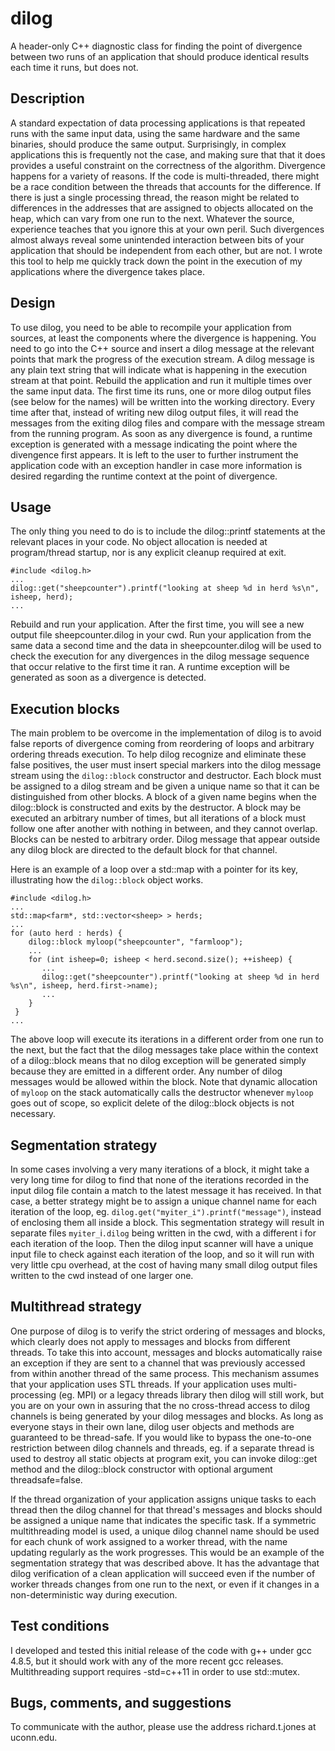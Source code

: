 # dilog
A header-only C++ diagnostic class for finding the point of divergence between two runs of an application
that should produce identical results each time it runs, but does not.

## Description
A standard expectation of data processing applications is that repeated runs with the same input data, using
the same hardware and the same binaries, should produce the same output. Surprisingly, in complex applications
this is frequently not the case, and making sure that that it does provides a useful constraint on the correctness
of the algorithm. Divergence happens for a variety of reasons. If the code is multi-threaded, there might be a
race condition between the threads that accounts for the difference. If there is just a single processing thread,
the reason might be related to differences in the addresses that are assigned to objects allocated on the heap,
which can vary from one run to the next. Whatever the source, experience teaches that you ignore this at your
own peril. Such divergences almost always reveal some unintended interaction between bits of your application
that should be independent from each other, but are not. I wrote this tool to help me quickly track down the
point in the execution of my applications where the divergence takes place.

## Design
To use dilog, you need to be able to recompile your application from sources, at least the components where
the divergence is happening. You need to go into the C++ source and insert a dilog message at the relevant
points that mark the progress of the execution stream. A dilog message is any plain text string that will
indicate what is happening in the execution stream at that point. Rebuild the application and run it multiple
times over the same input data. The first time its runs, one or more dilog output files (see below for the names)
will be written into the working directory. Every time after that, instead of writing new dilog output files,
it will read the messages from the exiting dilog files and compare with the message stream from the running
program. As soon as any divergence is found, a runtime exception is generated with a message indicating the
point where the divengence first appears. It is left to the user to further instrument the application code
with an exception handler in case more information is desired regarding the runtime context at the point
of divergence.

## Usage
The only thing you need to do is to include the dilog::printf statements at the relevant places in your
code. No object allocation is needed at program/thread startup, nor is any explicit cleanup required at
exit.

    #include <dilog.h> 
    ...
    dilog::get("sheepcounter").printf("looking at sheep %d in herd %s\n", isheep, herd);
    ...

Rebuild and run your application. After the first time, you will see a new output file sheepcounter.dilog
in your cwd. Run your application from the same data a second time and the data in sheepcounter.dilog will be
used to check the execution for any divergences in the dilog message sequence that occur relative to
the first time it ran. A runtime exception will be generated as soon as a divergence is detected.

## Execution blocks
The main problem to be overcome in the implementation of dilog is to avoid false reports of divergence
coming from reordering of loops and arbitrary ordering threads execution. To help dilog recognize
and eliminate these false positives, the user must insert special markers into the dilog message stream
using the `dilog::block` constructor and destructor. Each block must be assigned to a dilog stream and
be given a unique name so that it can be distinguished from other blocks. A block of a given name begins
when the dilog::block is constructed and exits by the destructor. A block may be executed an arbitrary
number of times, but all iterations of a block must follow one after another with nothing in between,
and they cannot overlap. Blocks can be nested to arbitrary order. Dilog message that appear outside
any dilog block are directed to the default block for that channel.

Here is an example of a loop over a std::map with a pointer for its key, illustrating how the
`dilog::block` object works.

    #include <dilog.h> 
    ...
    std::map<farm*, std::vector<sheep> > herds;
    ...
    for (auto herd : herds) {
        dilog::block myloop("sheepcounter", "farmloop");
        ...
        for (int isheep=0; isheep < herd.second.size(); ++isheep) {
           ...
           dilog::get("sheepcounter").printf("looking at sheep %d in herd %s\n", isheep, herd.first->name);
           ...
        }
     }
    ...

The above loop will execute its iterations in a different order from one run to the next, but the
fact that the dilog messages take place within the context of a dilog::block means that no dilog
exception will be generated simply because they are emitted in a different order. Any number of
dilog messages would be allowed within the block. Note that dynamic allocation of ``myloop`` on the
stack automatically calls the destructor whenever `myloop` goes out of scope, so explicit delete of
the dilog::block objects is not necessary.

## Segmentation strategy
In some cases involving a very many iterations of a block, it might take a very long time for dilog
to find that none of the iterations recorded in the input dilog file contain a match to the latest
message it has received. In that case, a better strategy might be to assign a unique channel name
for each iteration of the loop, eg. `dilog.get("myiter_i").printf("message")`, instead of enclosing
them all inside a block. This segmentation strategy will result in separate files `myiter_`i`.dilog`
being written in the cwd, with a different i for each iteration of the loop. Then the dilog input
scanner will have a unique input file to check against each iteration of the loop, and so it will
run with very little cpu overhead, at the cost of having many small dilog output files written to
the cwd instead of one larger one.

## Multithread strategy
One purpose of dilog is to verify the strict ordering of messages and blocks, which clearly does
not apply to messages and blocks from different threads. To take this into account, messages and
blocks automatically raise an exception if they are sent to a channel that was previously accessed
from within another thread of the same process. This mechanism assumes that your application uses
STL threads. If your application uses multi-processing (eg. MPI) or a legacy threads library then
dilog will still work, but you are on your own in assuring that the no cross-thread access to dilog
channels is being generated by your dilog messages and blocks. As long as everyone stays in their
own lane, dilog user objects and methods are guaranteed to be thread-safe. If you would like to
bypass the one-to-one restriction between dilog channels and threads, eg. if a separate thread is
used to destroy all static objects at program exit, you can invoke dilog::get method and the
dilog::block constructor with optional argument threadsafe=false.

If the thread organization of your application assigns unique tasks to each thread then the dilog
channel for that thread's messages and blocks should be assigned a unique name that indicates the
specific task. If a symmetric multithreading model is used, a unique dilog channel name should be
used for each chunk of work assigned to a worker thread, with the name updating regularly as
the work progresses. This would be an example of the segmentation strategy that was described above.
It has the advantage that dilog verification of a clean application will succeed even if the 
number of worker threads changes from one run to the next, or even if it changes in a
non-deterministic way during execution.

## Test conditions
I developed and tested this initial release of the code with g++ under gcc 4.8.5, but it should work with
any of the more recent gcc releases. Multithreading support requires -std=c++11 in order to use std::mutex.

## Bugs, comments, and suggestions
To communicate with the author, please use the address richard.t.jones at uconn.edu.
